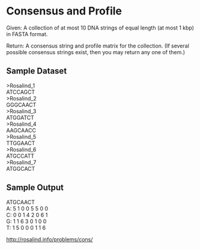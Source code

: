 # Consensus and Profile
Given: A collection of at most 10 DNA strings of equal length (at most 1 kbp) in FASTA format.

Return: A consensus string and profile matrix for the collection. (If several possible consensus strings exist, then you may return any one of them.)

## Sample Dataset
\>Rosalind_1  
ATCCAGCT  
\>Rosalind_2  
GGGCAACT  
\>Rosalind_3  
ATGGATCT  
\>Rosalind_4  
AAGCAACC  
\>Rosalind_5  
TTGGAACT  
\>Rosalind_6  
ATGCCATT  
\>Rosalind_7  
ATGGCACT  
## Sample Output
ATGCAACT  
A: 5 1 0 0 5 5 0 0  
C: 0 0 1 4 2 0 6 1  
G: 1 1 6 3 0 1 0 0  
T: 1 5 0 0 0 1 1 6  

http://rosalind.info/problems/cons/
